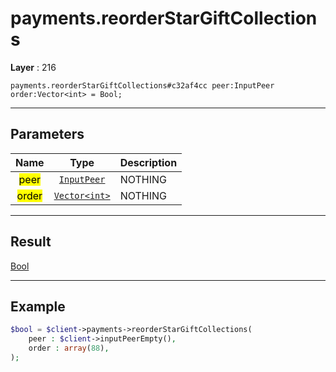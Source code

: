 # payments.reorderStarGiftCollections

**Layer** : 216

```tl
payments.reorderStarGiftCollections#c32af4cc peer:InputPeer order:Vector<int> = Bool;
```

---

## Parameters

| Name | Type | Description |
| :---: | :---: | :--- |
| <mark>peer</mark> | [`InputPeer`](type/InputPeer) | NOTHING |
| <mark>order</mark> | [`Vector<int>`](type/int) | NOTHING |

---

## Result

[Bool](type/Bool)

---

## Example

```php
$bool = $client->payments->reorderStarGiftCollections(
	peer : $client->inputPeerEmpty(),
	order : array(88),
);
```
